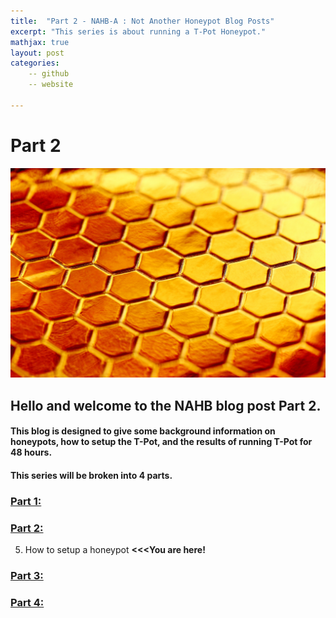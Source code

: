 ```yaml
---
title:  "Part 2 - NAHB-A : Not Another Honeypot Blog Posts"
excerpt: "This series is about running a T-Pot Honeypot."
mathjax: true
layout: post
categories:
    -- github
    -- website

---
```


# Part 2

![Honey](https://raw.githubusercontent.com/matthewomccorkle/matthewomccorkle.github.io/master/_posts/assets/honey.jpg)

## Hello and welcome to the NAHB blog post Part 2.

#### This blog is designed to give some background information on honeypots, how to setup the T-Pot, and the results of running T-Pot for 48 hours.

#### This series will be broken into 4 parts.

### [Part 1:](https://matthewomccorkle.github.io/honeypot-1/)

### [Part 2:](https://matthewomccorkle.github.io/honeypot-2/)

5. How to setup a honeypot **<<<You are here!**

### [Part 3:](https://matthewomccorkle.github.io/honeypot-3/)

### [Part 4:](https://matthewomccorkle.github.io/honeypot-4/)


